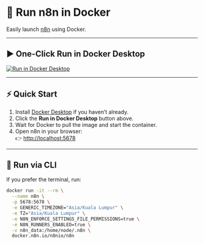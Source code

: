 # 🚀 Run n8n in Docker

Easily launch [n8n](https://n8n.io) using Docker.

---

## ▶️ One-Click Run in Docker Desktop

[![Run in Docker Desktop](https://img.shields.io/badge/Run%20in-Docker%20Desktop-blue.svg?logo=docker)](https://open.docker.com/dashboard/run?image=docker.n8n.io/n8nio/n8n&name=n8n&ports=5678:5678&env=GENERIC_TIMEZONE=Asia%2FKuala%20Lumpur&env=TZ=Asia%2FKuala%20Lumpur&env=N8N_ENFORCE_SETTINGS_FILE_PERMISSIONS=true&env=N8N_RUNNERS_ENABLED=true&volume=n8n_data:/home/node/.n8n)

---

## ⚡ Quick Start

1. Install [Docker Desktop](https://www.docker.com/products/docker-desktop) if you haven’t already.  
2. Click the **Run in Docker Desktop** button above.  
3. Wait for Docker to pull the image and start the container.  
4. Open n8n in your browser:  
   👉 [http://localhost:5678](http://localhost:5678)  

---

## 🐳 Run via CLI

If you prefer the terminal, run:

```bash
docker run -it --rm \
  --name n8n \
  -p 5678:5678 \
  -e GENERIC_TIMEZONE="Asia/Kuala Lumpur" \
  -e TZ="Asia/Kuala Lumpur" \
  -e N8N_ENFORCE_SETTINGS_FILE_PERMISSIONS=true \
  -e N8N_RUNNERS_ENABLED=true \
  -v n8n_data:/home/node/.n8n \
  docker.n8n.io/n8nio/n8n
